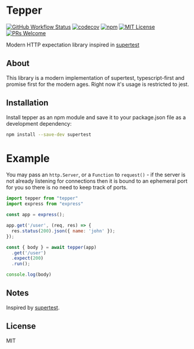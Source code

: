# Tepper

[![GitHub Workflow Status](https://img.shields.io/github/workflow/status/danielramosacosta/tepper/CI)](https://github.com/DanielRamosAcosta/tepper/actions)
[![codecov](https://codecov.io/gh/DanielRamosAcosta/tepper/branch/main/graph/badge.svg?token=OXZKO8EFMF)](https://codecov.io/gh/DanielRamosAcosta/tepper)
[![npm](https://img.shields.io/npm/v/tepper)](https://www.npmjs.com/package/tepper)
[![MIT License](https://img.shields.io/badge/license-MIT-blue.svg)](https://github.com/DanielRamosAcosta/tepper/blob/main/LICENSE)
[![PRs Welcome](https://img.shields.io/badge/PRs-welcome-brightgreen.svg)](http://makeapullrequest.com)

Modern HTTP expectation library inspired in [supertest](https://github.com/visionmedia/supertest)

## About

This library is a modern implementation of supertest, typescript-first and promise first for the modern ages. Right now it's usage is restricted to jest.

## Installation

Install tepper as an npm module and save it to your package.json file as a development dependency:

```bash
npm install --save-dev supertest
```

# Example

You may pass an `http.Server`, or a `Function` to `request()` - if the server is not
already listening for connections then it is bound to an ephemeral port for you so
there is no need to keep track of ports.

```js
import tepper from "tepper"
import express from "express"

const app = express();

app.get('/user', (req, res) => {
  res.status(200).json({ name: 'john' });
});

const { body } = await tepper(app)
  .get('/user')
  .expect(200)
  .run();

console.log(body)
```

## Notes

Inspired by [supertest](https://github.com/visionmedia/supertest).

## License

MIT

